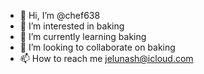 - 👋 Hi, I’m @chef638
- 👀 I’m interested in baking
- 🌱 I’m currently learning baking
- 💞️ I’m looking to collaborate on baking
- 📫 How to reach me jelunash@icloud.com

<!---
chef638/chef638 is a ✨ special ✨ repository because its `README.md` (this file) appears on your GitHub profile.
You can click the Preview link to take a look at your changes.
--->
